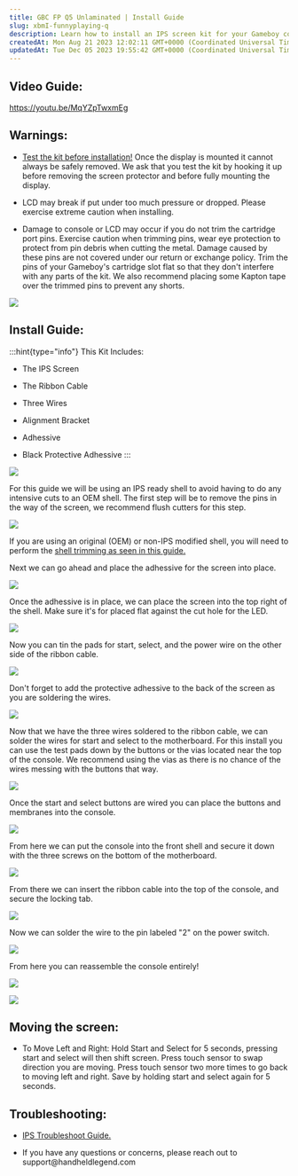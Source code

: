 ```yaml
---
title: GBC FP Q5 Unlaminated | Install Guide
slug: xbmI-funnyplaying-q
description: Learn how to install an IPS screen kit for your Gameboy console with this comprehensive video guide. Avoid potential risks and damage to your LCD and console with included warnings. Follow step-by-step instructions for removing pins, placing adhesive, sol
createdAt: Mon Aug 21 2023 12:02:11 GMT+0000 (Coordinated Universal Time)
updatedAt: Tue Dec 05 2023 19:55:42 GMT+0000 (Coordinated Universal Time)
---
```


## Video Guide:

<https://youtu.be/MqYZpTwxmEg>

## Warnings:

*   [Test the kit before installation!](https://www.youtube.com/watch?v=K6dhyXIUBT4) Once the display is mounted it cannot always be safely removed. We ask that you test the kit by hooking it up before removing the screen protector and before fully mounting the display.

*    LCD may break if put under too much pressure or dropped. Please exercise extreme caution when installing.

*   Damage to console or LCD may occur if you do not trim the cartridge port pins. Exercise caution when trimming pins, wear eye protection to protect from pin debris when cutting the metal. Damage caused by these pins are not covered under our return or exchange policy. Trim the pins of your Gameboy's cartridge slot flat so that they don't interfere with any parts of the kit. We also recommend placing some Kapton tape over the trimmed pins to prevent any shorts.

![](../../assets/yrf02FB65yNk8NpFUZjBp_image.png)

## Install Guide:

:::hint{type="info"}
This Kit Includes:&#x20;

*   The IPS Screen

*   The Ribbon Cable

*   Three Wires&#x20;

*   Alignment Bracket

*   Adhessive&#x20;

*   Black Protective Adhessive
:::

![](https://i.imgur.com/CpL9okb.jpeg)

For this guide we will be using an IPS ready shell to avoid having to do any intensive cuts to an OEM shell. The first step will be to remove the pins in the way of the screen, we recommend flush cutters for this step.&#x20;

![](https://i.imgur.com/rCbDvJx.jpeg)

If you are using an original (OEM) or non-IPS modified shell, you will need to perform the [shell trimming as seen in this guide.](https://wiki.handheldlegend.com/gbc-oem-and-non-ips-modified-shell-trim-guide-for-q5-lcds)

Next we can go ahead and place the adhessive for the screen into place.

![](https://i.imgur.com/h4MF4JY.jpeg)

Once the adhessive is in place, we can place the screen into the top right of the shell. Make sure it's for placed flat against the cut hole for the LED.&#x20;

![](https://i.imgur.com/N6lIBcn.jpeg)

Now you can tin the pads for start, select, and the power wire on the other side of the ribbon cable.&#x20;

![](https://i.imgur.com/cssCPZG.jpeg)

Don't forget to add the protective adhessive to the back of the screen as you are soldering the wires.&#x20;

![](https://i.imgur.com/xeAGh87.jpeg)

Now that we have the three wires soldered to the ribbon cable, we can solder the wires for start and select to the motherboard. For this install you can use the test pads down by the buttons or the vias located near the top of the console. We recommend using the vias as there is no chance of the wires messing with the buttons that way.&#x20;

![](https://i.imgur.com/tBc1Qzi.jpeg)

Once the start and select buttons are wired you can place the buttons and membranes into the console.&#x20;

![](https://i.imgur.com/0xDCFbV.jpeg)

From here we can put the console into the front shell and secure it down with the three screws on the bottom of the motherboard.&#x20;

![](https://i.imgur.com/dOo3Wg7.jpeg)

From there we can insert the ribbon cable into the top of the console, and secure the locking tab.&#x20;

![](https://i.imgur.com/0tS8a5U.jpeg)

Now we can solder the wire to the pin labeled "2" on the power switch.&#x20;

![](https://i.imgur.com/O48MfD4.jpeg)

From here you can reassemble the console entirely!&#x20;

![](https://i.imgur.com/gmbJ9C7.jpeg)

![](https://i.imgur.com/aTrsoVh.jpeg)

## Moving the screen:

*   To Move Left and Right: Hold Start and Select for 5 seconds, pressing start and select will then shift screen. Press touch sensor to swap direction you are moving. Press touch sensor two more times to go back to moving left and right. Save by holding start and select again for 5 seconds. 

## Troubleshooting:

*   [IPS Troubleshoot Guide.](https://wiki.handheldlegend.com/ips-troubleshooting-guide)

*   If you have any questions or concerns, please reach out to support\@handheldlegend.com

